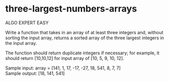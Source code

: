 # three-largest-numbers-arrays

ALGO EXPERT EASY

Write a function that takes in an array of at least three integers and, without sorting the input array, returns a sorted array of the three largest integers in the input array. 

The function should return duplicate integers if necessary; for example, it should return [10,10,12] for input array of [10, 5, 9, 10, 12].

Sample input: array = [141, 1, 17, -17, -27, 18, 541, 8, 7, 7] <br>
Sample output: [18, 141, 541]
